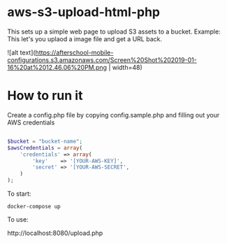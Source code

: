 # aws-s3-upload-html-php
This sets up a simple web page to upload S3 assets to a bucket.  Example: This let's you uplaod a image file and get a URL back. 

![alt text](https://afterschool-mobile-configurations.s3.amazonaws.com/Screen%20Shot%202019-01-16%20at%2012.46.06%20PM.png  | width=48)

# How to run it 

Create a config.php file by copying config.sample.php and filling out your AWS credentials

```php

$bucket = "bucket-name";
$awsCredentials = array(
    'credentials' => array(
        'key'    => '[YOUR-AWS-KEY]',
        'secret' => '[YOUR-AWS-SECRET',
    )
);
```

To start: 

    docker-compose up
    
To use: 
  
   http://localhost:8080/upload.php
   
